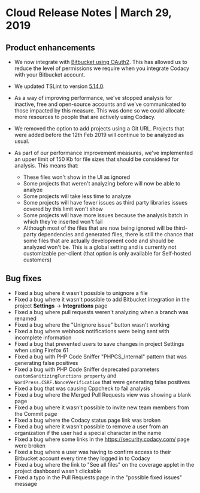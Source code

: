 # Cloud Release Notes | March 29, 2019

## Product enhancements

-   We now integrate with [Bitbucket using OAuth2](../../organizations/what-are-synced-organizations.md). This has allowed us to reduce the level of permissions we require when you integrate Codacy with your Bitbucket account.

-   We updated TSLint to version [5.14.0](https://www.npmjs.com/package/tslint/v/5.14.0).

-   As a way of improving performance, we've stopped analysis for inactive, free and open-source accounts and we've communicated to those impacted by this measure. This was done so we could allocate more resources to people that are actively using Codacy.

-   We removed the option to add projects using a Git URL. Projects that were added before the 12th Feb 2019 will continue to be analyzed as usual.

-   As part of our performance improvement measures, we've implemented an upper limit of 150 Kb for file sizes that should be considered for analysis. This means that:

    -   These files won't show in the UI as ignored
    -   Some projects that weren't analyzing before will now be able to analyze
    -   Some projects will take less time to analyze
    -   Some projects will have fewer issues as third party libraries issues covered by this limit won't show
    -   Some projects will have more issues because the analysis batch in which they're inserted won't fail
    -   Although most of the files that are now being ignored will be third-party dependencies and generated files, there is still the chance that some files that are actually development code and should be analyzed won't be. This is a global setting and is currently not customizable per-client (that option is only available for Self-hosted customers)

## Bug fixes

-   Fixed a bug where it wasn't possible to <span class="skip-vale">unignore</span> a file
-   Fixed a bug where it wasn't possible to add Bitbucket integration in the project **Settings** -> **Integrations** page
-   Fixed a bug where pull requests weren't analyzing when a branch was renamed 
-   Fixed a bug where the "<span class="skip-vale">Unignore</span> issue" button wasn't working
-   Fixed a bug where webhook notifications were being sent with incomplete information
-   Fixed a bug that prevented users to save changes in project Settings when using Firefox 61
-   Fixed a bug with PHP Code Sniffer "PHPCS_Internal" pattern that was generating false positives
-   Fixed a bug with PHP Code Sniffer deprecated parameters `customSanitizingFunctions property` and `WordPress.CSRF.NonceVerification` that were generating false positives
-   Fixed a bug that was causing Cppcheck to fail analysis
-   Fixed a bug where the Merged Pull Requests view was showing a blank page
-   Fixed a bug where it wasn't possible to invite new team members from the Commit page
-   Fixed a bug where the Codacy status page link was broken
-   Fixed a bug where it wasn't possible to remove a user from an organization if the user had a special character in the name
-   Fixed a bug where some links in the <https://security.codacy.com/> page were broken
-   Fixed a bug where a user was having to confirm access to their Bitbucket account every time they logged in to Codacy
-   Fixed a bug where the link to "See all files" on the coverage applet in the project dashboard wasn't clickable
-   Fixed a typo in the Pull Requests page in the "possible fixed issues" message
